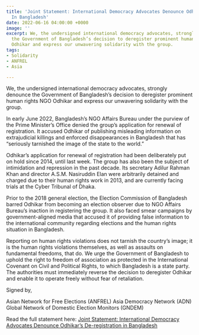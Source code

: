 ```yaml
---
title: 'Joint Statement: International Democracy Advocates Denounce Odhikar’s De-Registration
  In Bangladesh'
date: 2022-06-16 04:00:00 +0000
image: ''
excerpt: We, the undersigned international democracy advocates, strongly denounce
  the Government of Bangladesh’s decision to deregister prominent human rights NGO
  Odhikar and express our unwavering solidarity with the group.
tags:
- Solidarity
- ANFREL
- Asia

---
```

We, the undersigned international democracy advocates, strongly denounce the Government of Bangladesh’s decision to deregister prominent human rights NGO Odhikar and express our unwavering solidarity with the group.

In early June 2022, Bangladesh’s NGO Affairs Bureau under the purview of the Prime Minister’s Office denied the group’s application for renewal of registration. It accused Odhikar of publishing misleading information on extrajudicial killings and enforced disappearances in Bangladesh that has “seriously tarnished the image of the state to the world.”

Odhikar’s application for renewal of registration had been deliberately put on hold since 2014, until last week. The group has also been the subject of intimidation and repression in the past decade. Its secretary Adilur Rahman Khan and director A.S.M. Nasiruddin Elan were arbitrarily detained and charged due to their human rights work in 2013, and are currently facing trials at the Cyber Tribunal of Dhaka.

Prior to the 2018 general election, the Election Commission of Bangladesh barred Odhikar from becoming an election observer due to NGO Affairs Bureau’s inaction in registering the group. It also faced smear campaigns by government-aligned media that accused it of providing false information to the international community regarding elections and the human rights situation in Bangladesh.

Reporting on human rights violations does not tarnish the country’s image; it is the human rights violations themselves, as well as assaults on fundamental freedoms, that do. We urge the Government of Bangladesh to uphold the right to freedom of association as protected in the International Covenant on Civil and Political Rights, to which Bangladesh is a state party. The authorities must immediately reverse the decision to deregister Odhikar and enable it to operate freely without fear of retaliation.

Signed by,

Asian Network for Free Elections (ANFREL)
Asia Democracy Network (ADN)
Global Network of Domestic Election Monitors (GNDEM)

Read the full statement here: [Joint Statement: International Democracy Advocates Denounce Odhikar’s De-registration in Bangladesh](https://anfrel.org/wp-content/uploads/2022/06/Joint-Statement_-International-Democracy-Advocates-Denounce-Odhikars-De-registration-in-Bangladesh.pdf)